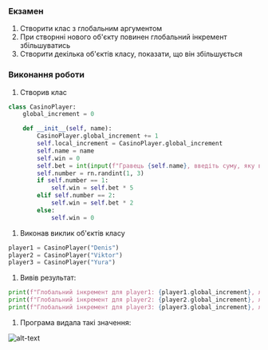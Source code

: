 ### Екзамен

1. Створити клас з глобальним аргументом
1. При створнні нового об'єкту повинен глобальний інкремент збільшуватись
1. Створити декілька об'єктів класу, показати, що він збільшується

### Виконання роботи
1. Створив клас

```python
class CasinoPlayer:
    global_increment = 0

    def __init__(self, name):
        CasinoPlayer.global_increment += 1
        self.local_increment = CasinoPlayer.global_increment
        self.name = name
        self.win = 0
        self.bet = int(input(f"Гравець {self.name}, введіть суму, яку ви хочете поставити: "))
        self.number = rn.randint(1, 3)
        if self.number == 1:
            self.win = self.bet * 5
        elif self.number == 2:
            self.win = self.bet * 2
        else:
            self.win = 0
```
1. Виконав виклик об'єктів класу

```python
player1 = CasinoPlayer("Denis")
player2 = CasinoPlayer("Viktor")
player3 = CasinoPlayer("Yura")
```

1. Вивів результат:
```python
print(f"Глобальний інкремент для player1: {player1.global_increment}, локальний інкремент: {player1.local_increment}. Ваш виграш становить {player1.win}\n")
print(f"Глобальний інкремент для player2: {player2.global_increment}, локальний інкремент: {player2.local_increment}. Ваш виграш становить {player2.win}\n")
print(f"Глобальний інкремент для player3: {player3.global_increment}, локальний інкремент: {player3.local_increment}. Ваш виграш становить {player3.win}\n")
```

1. Програма видала такі значення:
   
![alt-text](https://github.com/Gytopia/exam/blob/main/Pictures/Screenshot_1.png "1")
